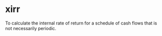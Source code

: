 # xirr
To calculate the internal rate of return for a schedule of cash flows that is not necessarily periodic.
